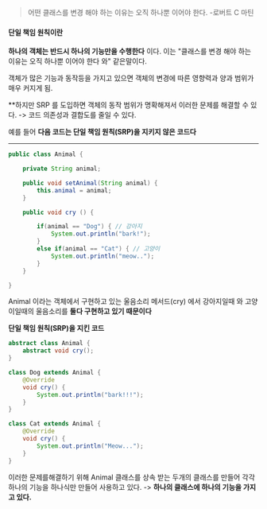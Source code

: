 
>어떤 클래스를 변경 해야 하는 이유는 오직 하나뿐 이어야 한다.
>-로버트 C 마틴

#### 단일 책임 원칙이란 

 **하나의 객체는 반드시 하나의 기능만을 수행한다** 이다. 이는 
"클래스를 변경 해야 하는 이유는 오직 하나뿐 이어야 한다 와" 같은말이다.

 
 객체가 많은 기능과 동작등을 가지고 있으면 객체의 변경에 따른 영향력과 양과 범위가 매우 커지게 됨. 

**하지만 SRP 를 도입하면 객체의 동작 범위가 명확해져서 이러한 문제를 해결할 수 있다. -> 코드 의존성과 결합도를 줄일 수 있다.


예를 들어
**다음 코드는 단일 책임 원칙(SRP)을 지키지 않은 코드다**
****

```java
public class Animal {

    private String animal;

    public void setAnimal(String animal) {
        this.animal = animal;
    }

    public void cry () {

        if(animal == "Dog") { // 강아지
            System.out.println("bark!");
        }
        else if(animal == "Cat") { // 고양이
            System.out.println("meow..");
        }
    }

}
```

Animal 이라는 객체에서 구현하고 있는 울음소리 메서드(cry) 에서 강아지일때 와 고양이일때의 울음소리를 **둘다 구현하고 있기 때문이다** 

**단일 책임 원칙(SRP)을 지킨 코드**

```java
abstract class Animal {
    abstract void cry();
}

class Dog extends Animal {
    @Override
    void cry() {
        System.out.println("bark!!!");
    }
}

class Cat extends Animal {
    @Override
    void cry() {
        System.out.println("Meow...");
    }
}
```

이러한 문제를해결하기 위해 Animal 클래스를 상속 받는 두개의 클래스를 만들어 각각 하나의 기능을 하나식만 만들어 사용하고 있다. 
-> **하나의 클래스에 하나의 기능을 가지고 있다.**